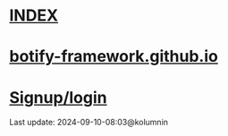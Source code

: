 # [INDEX](https://kolumnin.github.io/botify.github.io/)

# [botify-framework.github.io](index.html)

# [Signup/login](https://botifyai-f0e70.firebaseapp.com/)

Last update: 2024-09-10-08:03@kolumnin
